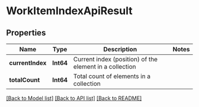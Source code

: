 # WorkItemIndexApiResult

## Properties
Name | Type | Description | Notes
------------ | ------------- | ------------- | -------------
**currentIndex** | **Int64** | Current index (position) of the element in a collection | 
**totalCount** | **Int64** | Total count of elements in a collection | 

[[Back to Model list]](../README.md#documentation-for-models) [[Back to API list]](../README.md#documentation-for-api-endpoints) [[Back to README]](../README.md)


